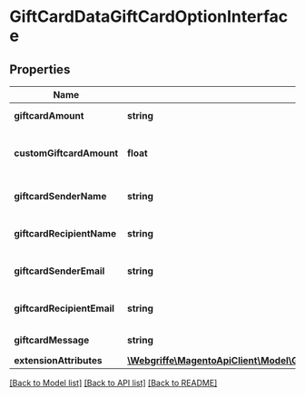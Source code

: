 # GiftCardDataGiftCardOptionInterface

## Properties
Name | Type | Description | Notes
------------ | ------------- | ------------- | -------------
**giftcardAmount** | **string** | Gift card amount. | 
**customGiftcardAmount** | **float** | Gift card open amount value. | [optional] 
**giftcardSenderName** | **string** | Gift card sender name. | 
**giftcardRecipientName** | **string** | Gift card recipient name. | 
**giftcardSenderEmail** | **string** | Gift card sender email. | 
**giftcardRecipientEmail** | **string** | Gift card recipient email. | 
**giftcardMessage** | **string** | Giftcard message. | [optional] 
**extensionAttributes** | [**\Webgriffe\MagentoApiClient\Model\GiftCardDataGiftCardOptionExtensionInterface**](GiftCardDataGiftCardOptionExtensionInterface.md) |  | [optional] 

[[Back to Model list]](../README.md#documentation-for-models) [[Back to API list]](../README.md#documentation-for-api-endpoints) [[Back to README]](../README.md)


